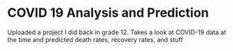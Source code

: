# COVID 19 Analysis and Prediction
 Uploaded a project I did back in grade 12. Takes a look at COVID-19 data at the time and predicted death rates, recovery rates, and stuff
